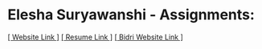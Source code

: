 # Elesha Suryawanshi - Assignments:
[[ Website Link ]](https://nift-web-design.github.io/Elesha_Suryawanshi/Assignment_1)
[[ Resume Link ]](https://nift-web-design.github.io/Elesha_Suryawanshi/Assignment_2)
[[ Bidri Website Link ]](https://nift-web-design.github.io/Elesha_Suryawanshi/Assignment_3)
